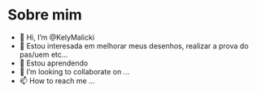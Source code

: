  # Sobre mim
- 👋 Hi, I’m @KelyMalicki
- 👀 Estou interesada em melhorar meus desenhos, realizar a prova do pas/uem etc...
- 🌱 Estou aprendendo
- 💞️ I’m looking to collaborate on ...
- 📫 How to reach me ...

<!---
KelyMalicki/KelyMalicki is a ✨ special ✨ repository because its `README.md` (this file) appears on your GitHub profile.
You can click the Preview link to take a look at your changes.
--->
